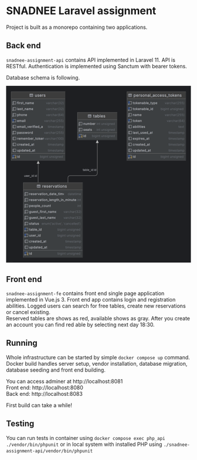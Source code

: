 # SNADNEE Laravel assignment

Project is built as a monorepo containing two applications.

## Back end
`snadnee-assignment-api` contains API implemented in Laravel 11.
API is RESTful. Authentication is implemented using Sanctum with 
bearer tokens.

Database schema is following.

![title](erd.png)

## Front end
`snadnee-assignment-fe` contains front end single page application implemented in Vue.js 3.
Front end app contains login and registration abilities. Logged users can search for 
free tables, create new reservations or cancel existing.\
Reserved tables are shows as red, available shows as gray. After you create an account you can find
red able by selecting next day 18:30.

## Running
Whole infrastructure can be started by simple `docker compose up` command. Docker build handles
server setup, vendor installation, database migration, database seeding and front end building.

You can access adminer at http://localhost:8081 \
Front end: http://localhost:8080 \
Back end: http://localhost:8083

First build can take a while!
## Testing
You can run tests in container using `docker compose exec php_api ./vendor/bin/phpunit`
or in local system with installed PHP using `./snadnee-assignment-api/vendor/bin/phpunit`